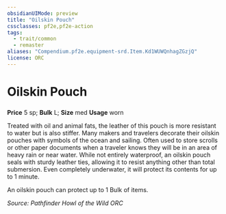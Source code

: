 ```yaml
---
obsidianUIMode: preview
title: "Oilskin Pouch"
cssclasses: pf2e,pf2e-action
tags:
  - trait/common
  - remaster
aliases: "Compendium.pf2e.equipment-srd.Item.Kd1WUWQnhagZGzjQ"
license: ORC
---
```

# Oilskin Pouch

### 


**Price** 5 sp; 
**Bulk** L; **Size** med
**Usage** worn

Treated with oil and animal fats, the leather of this pouch is more resistant to water but is also stiffer. Many makers and travelers decorate their oilskin pouches with symbols of the ocean and sailing. Often used to store scrolls or other paper documents when a traveler knows they will be in an area of heavy rain or near water. While not entirely waterproof, an oilskin pouch seals with sturdy leather ties, allowing it to resist anything other than total submersion. Even completely underwater, it will protect its contents for up to 1 minute.

An oilskin pouch can protect up to 1 Bulk of items.

*Source: Pathfinder Howl of the Wild*
*ORC*
